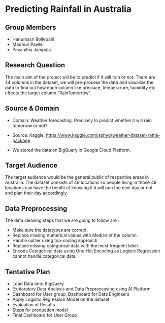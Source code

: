 # Predicting Rainfall in Australia

## Group Members
* Hanumasri Bollepalli
* Madhuri Pawle
* Pavanitha Jampala

## Research Question

The main aim of the project will be to predict if it will rain or not. There are 24 columns in the dataset, we will pre-process the data and visualize the data to find out how each column like pressure, temperarure, humidity etc effects the target column "RainTomorrow".

## Source & Domain

* Domain: Weather forecasting. Precisely to predict whether it will rain tomorrow or not?

* Source: Kaggle, https://www.kaggle.com/jsphyg/weather-dataset-rattle-package

* We stored the data on BigQuery in Google Cloud Platform.

## Target Audience

The target audience would be the general public of respective areas in Australia. The dataset consists of 49 locations so people living in those 49 locations can have the benifit of knowing if it will rain the next day or not and plan their day accordingly.

## Data Preprocessing

The data cleaning steps that we are going to follow are :
* Make sure the datatypes are correct.
* Replace missing numerical values with Median of the column.
* Handle outlier using top-coding approach.
* Replace missing categorical data with the most frequent label.
* Encode Categorical data using One Hot Encoding as Logistic Regression cannot handle categorical data.

## Tentative Plan

* Load Data onto BigQuery
* Exploratory Data Analysis and Data Preprocessing using AI Platform
* Dashboard for User group, Dashboard for Data Engineers
* Apply Logistic Regression Model on the dataset.
* Evaluation of Results
* Steps for production model
* Final Dashboard for User Group
